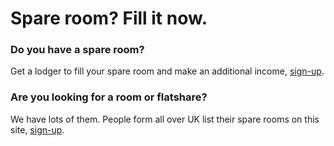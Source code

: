 Spare room? Fill it now.
========================

### Do you have a spare room?

Get a lodger to fill your spare room and make an additional income,
[sign-up](/rooms/).

### Are you looking for a room or flatshare?

We have lots of them. People form all over UK list their spare rooms on this
site, [sign-up](/rooms/).
